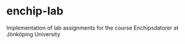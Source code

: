 # enchip-lab
Implementation of lab assignments for the course Enchipsdatorer at Jönköping University
